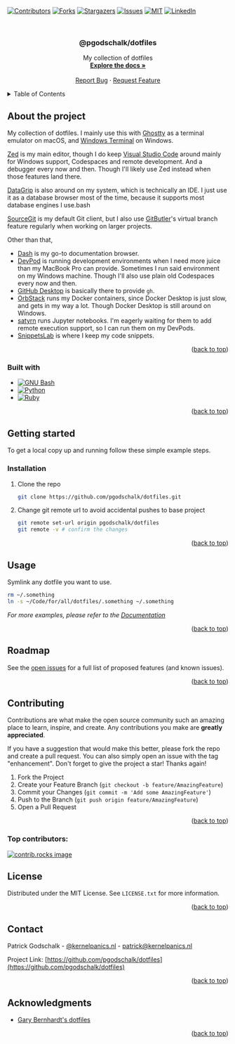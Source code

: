 <!-- markdownlint-disable -->

<a id="readme-top"></a>

<!-- PROJECT SHIELDS -->

[![Contributors][contributors-shield]][contributors-url]
[![Forks][forks-shield]][forks-url]
[![Stargazers][stars-shield]][stars-url]
[![Issues][issues-shield]][issues-url]
[![MIT][license-shield]][license-url]
[![LinkedIn][linkedin-shield]][linkedin-url]

<!-- PROJECT LOGO -->
<br />
<div align="center">

<h3 align="center">@pgodschalk/dotfiles</h3>

  <p align="center">
    My collection of dotfiles
    <br />
    <a href="https://github.com/pgodschalk/dotfiles/blob/main/README.md"><strong>Explore the docs »</strong></a>
    <br />
    <br />
    <a href="https://github.com/pgodschalk/dotfiles/issues/new?labels=bug&template=bug-report---.md">Report Bug</a>
    ·
    <a href="https://github.com/pgodschalk/dotfiles/issues/new?labels=enhancement&template=feature-request---.md">Request Feature</a>
  </p>
</div>

<!-- TABLE OF CONTENTS -->
<details>
  <summary>Table of Contents</summary>
  <ol>
    <li>
      <a href="#about-the-project">About the project</a>
      <ul>
        <li><a href="#built-with">Built with</a></li>
      </ul>
    </li>
    <li>
      <a href="#getting-started">Getting started</a>
      <ul>
        <li><a href="#prerequisites">Prerequisites</a></li>
        <li><a href="#installation">Installation</a></li>
      </ul>
    </li>
    <li><a href="#usage">Usage</a></li>
    <li><a href="#roadmap">Roadmap</a></li>
    <li><a href="#contributing">Contributing</a></li>
    <li><a href="#license">License</a></li>
    <li><a href="#contact">Contact</a></li>
    <li><a href="#acknowledgments">Acknowledgments</a></li>
  </ol>
</details>

<!-- ABOUT THE PROJECT -->

## About the project

My collection of dotfiles. I mainly use this with
[Ghostty](https://ghostty.org) as a terminal emulator on macOS, and
[Windows Terminal](https://github.com/microsoft/terminal) on Windows.

[Zed](https://zed.dev) is my main editor, though I do keep
[Visual Studio Code](https://code.visualstudio.com) around mainly for Windows
support, Codespaces and remote development. And a debugger every now and then.
Though I'll likely use Zed instead when those features land there.

[DataGrip](https://www.jetbrains.com/datagrip/) is also around on my system,
which is technically an IDE. I just use it as a database browser most of the
time, because it supports most database engines I use.bash

[SourceGit](https://github.com/sourcegit-scm/sourcegit) is my default Git
client, but I also use [GitButler](https://github.com/gitbutlerapp/gitbutler)'s
virtual branch feature regularly when working on larger projects.

Other than that,

- [Dash](https://kapeli.com/dash) is my go-to documentation browser.
- [DevPod](https://devpod.io) is running development environments when I need
  more juice than my MacBook Pro can provide. Sometimes I run said environment
  on my Windows machine. Though I'll also use plain old Codespaces every now
  and then.
- [GitHub Desktop](https://desktop.github.com) is basically there to provide
  `gh`.
- [OrbStack](https://orbstack.dev) runs my Docker containers, since Docker
  Desktop is just slow, and gets in my way a lot. Though Docker Desktop is
  still around on Windows.
- [satyrn](https://satyrn.app) runs Jupyter notebooks. I'm eagerly waiting for
  them to add remote execution support, so I can run them on my DevPods.
- [SnippetsLab](https://www.renfei.org/snippets-lab/) is where I keep my code
  snippets.

<p align="right">(<a href="#readme-top">back to top</a>)</p>

### Built with

- [![GNU Bash][bash]][bash-url]
- [![Python][python]][python-url]
- [![Ruby][ruby]][ruby-url]

<p align="right">(<a href="#readme-top">back to top</a>)</p>

<!-- GETTING STARTED -->

## Getting started

To get a local copy up and running follow these simple example steps.

### Installation

1. Clone the repo
   ```sh
   git clone https://github.com/pgodschalk/dotfiles.git
   ```
2. Change git remote url to avoid accidental pushes to base project
   ```sh
   git remote set-url origin pgodschalk/dotfiles
   git remote -v # confirm the changes
   ```

<p align="right">(<a href="#readme-top">back to top</a>)</p>

<!-- USAGE EXAMPLES -->

## Usage

Symlink any dotfile you want to use.

```sh
rm ~/.something
ln -s ~/Code/for/all/dotfiles/.something ~/.something
```

_For more examples, please refer to the [Documentation](https://github.com/pgodschalk/dotfiles/blob/main/READE.md)_

<p align="right">(<a href="#readme-top">back to top</a>)</p>

<!-- ROADMAP -->

## Roadmap

See the [open issues](https://github.com/pgodschalk/dotfiles/issues) for a full list of proposed features (and known issues).

<p align="right">(<a href="#readme-top">back to top</a>)</p>

<!-- CONTRIBUTING -->

## Contributing

Contributions are what make the open source community such an amazing place to learn, inspire, and create. Any contributions you make are **greatly appreciated**.

If you have a suggestion that would make this better, please fork the repo and create a pull request. You can also simply open an issue with the tag "enhancement".
Don't forget to give the project a star! Thanks again!

1. Fork the Project
2. Create your Feature Branch (`git checkout -b feature/AmazingFeature`)
3. Commit your Changes (`git commit -m 'Add some AmazingFeature'`)
4. Push to the Branch (`git push origin feature/AmazingFeature`)
5. Open a Pull Request

<p align="right">(<a href="#readme-top">back to top</a>)</p>

### Top contributors:

<a href="https://github.com/pgodschalk/dotfiles/graphs/contributors">
  <img src="https://contrib.rocks/image?repo=pgodschalk/dotfiles" alt="contrib.rocks image" />
</a>

<!-- LICENSE -->

## License

Distributed under the MIT License. See `LICENSE.txt` for more information.

<p align="right">(<a href="#readme-top">back to top</a>)</p>

<!-- CONTACT -->

## Contact

Patrick Godschalk - [@kernelpanics.nl](https://bsky.app/profile/kernelpanics.nl) - patrick@kernelpanics.nl

Project Link: [https://github.com/pgodschalk/dotfiles](https://github.com/pgodschalk/dotfiles)

<p align="right">(<a href="#readme-top">back to top</a>)</p>

<!-- ACKNOWLEDGMENTS -->

## Acknowledgments

- [Gary Bernhardt's dotfiles](https://github.com/garybernhardt/dotfiles/tree/main)

<p align="right">(<a href="#readme-top">back to top</a>)</p>

<!-- MARKDOWN LINKS & IMAGES -->
<!-- https://www.markdownguide.org/basic-syntax/#reference-style-links -->

[contributors-shield]: https://img.shields.io/github/contributors/pgodschalk/dotfiles.svg?style=for-the-badge
[contributors-url]: https://github.com/pgodschalk/dotfiles/graphs/contributors
[forks-shield]: https://img.shields.io/github/forks/pgodschalk/dotfiles.svg?style=for-the-badge
[forks-url]: https://github.com/pgodschalk/dotfiles/network/members
[stars-shield]: https://img.shields.io/github/stars/pgodschalk/dotfiles.svg?style=for-the-badge
[stars-url]: https://github.com/pgodschalk/dotfiles/stargazers
[issues-shield]: https://img.shields.io/github/issues/pgodschalk/dotfiles.svg?style=for-the-badge
[issues-url]: https://github.com/pgodschalk/dotfiles/issues
[license-shield]: https://img.shields.io/github/license/pgodschalk/dotfiles?style=for-the-badge
[license-url]: https://github.com/pgodschalk/dotfiles/blob/main/LICENSE.txt
[linkedin-shield]: https://img.shields.io/badge/-LinkedIn-black.svg?style=for-the-badge&logo=linkedin&colorB=555
[linkedin-url]: https://linkedin.com/in/patrick-godschalk
[product-screenshot]: images/screenshot.gif
[bash]: https://img.shields.io/badge/gnubash-4EAA25?style=for-the-badge&logo=c%2B%2B&logoColor=white
[bash-url]: https://www.gnu.org/software/bash/
[python]: https://img.shields.io/badge/python-3776AB?style=for-the-badge&logo=c%2B%2B&logoColor=white
[python-url]: https://www.python.org
[ruby]: https://img.shields.io/badge/ruby-CC342D?style=for-the-badge&logo=c%2B%2B&logoColor=white
[ruby-url]: https://www.ruby-lang.org/
